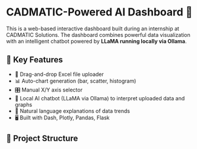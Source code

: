# CADMATIC-Powered AI Dashboard 🚀

This is a web-based interactive dashboard built during an internship at CADMATIC Solutions. The dashboard combines powerful data visualization with an intelligent chatbot powered by **LLaMA running locally via Ollama**.

## 🧠 Key Features

- 📁 Drag-and-drop Excel file uploader
- 📊 Auto-chart generation (bar, scatter, histogram)
- 🎛️ Manual X/Y axis selector
- 🤖 Local AI chatbot (LLaMA via Ollama) to interpret uploaded data and graphs
- 💬 Natural language explanations of data trends
- 🖥️ Built with Dash, Plotly, Pandas, Flask

## 📂 Project Structure
